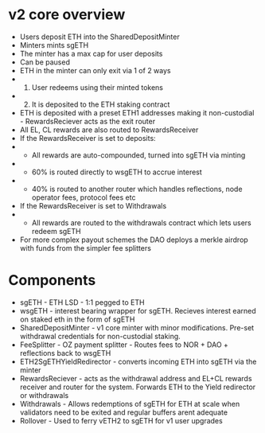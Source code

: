 # v2 core overview

- Users deposit ETH into the SharedDepositMinter
- Minters mints sgETH
- The minter has a max cap for user deposits
- Can be paused
- ETH in the minter can only exit via 1 of 2 ways
- 1. User redeems using their minted tokens
- 2. It is deposited to the ETH staking contract
- ETH is deposited with a preset ETH1 addresses making it non-custodial - RewardsReciever acts as the exit router
- All EL, CL rewards are also routed to RewardsReceiver
- If the RewardsReceiver is set to deposits:
- - All rewards are auto-compounded, turned into sgETH via minting
- - 60% is routed directly to wsgETH to accrue interest
- - 40% is routed to another router which handles reflections, node operator fees, protocol fees etc
- If the RewardsReceiver is set to Withdrawals
- - All rewards are routed to the withdrawals contract which lets users redeem sgETH
- For more complex payout schemes the DAO deploys a merkle airdrop with funds from the simpler fee splitters

# Components

- sgETH - ETH LSD - 1:1 pegged to ETH
- wsgETH - interest bearing wrapper for sgETH. Recieves interest earned on staked eth in the form of sgETH
- SharedDepositMinter - v1 core minter with minor modifications. Pre-set withdrawal credentials for non-custodial staking.
- FeeSplitter - OZ payment splitter - Routes fees to NOR + DAO + reflections back to wsgETH
- ETH2SgETHYieldRedirector - converts incoming ETH into sgETH via the minter
- RewardsReciever - acts as the withdrawal address and EL+CL rewards receiver and router for the system. Forwards ETH to the Yield redirector or withdrawals
- Withdrawals - Allows redemptions of sgETH for ETH at scale when validators need to be exited and regular buffers arent adequate
- Rollover - Used to ferry vETH2 to sgETH for v1 user upgrades
